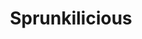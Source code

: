 ---
slug: sprunkilicious
title: Sprunkilicious
description: "Sprunkilicious is an exciting online game. Play for free directly in your browser!"
icon: /images/popular_mods/Sprunkilicious.png
url: https://wowtbc.net/sprunkin/sprunkilicious/index.html
previewImage: /images/popular_mods/Sprunkilicious.png
type: popular mods

# SEO配置
seo:
  title: "Sprunkilicious - Play Free Online Game | Fun Browser Games"
  description: "Sprunkilicious - Play this fun online game for free in your browser. No download required!"
  ogImage: "/images/popular_mods/Sprunkilicious.png"
  keywords: "sprunkilicious, online game, browser game, free game, popular mods game, play online"

videoUrls:
  - https://www.youtube.com/embed/example1
  - https://www.youtube.com/embed/example2

whyPlay:
  title: "Why Play Sprunkilicious?"
  items:
    - "Immersive Gameplay: Sprunkilicious offers an engaging and immersive gaming experience that will keep you entertained for hours"
    - "Challenging Levels: Test your skills with increasingly difficult challenges and obstacles"
    - "Beautiful Graphics: Enjoy stunning visuals and smooth animations that bring the game world to life"
    - "Regular Updates: New content and features are added regularly to keep the game fresh and exciting"
    - "Free to Play: Experience all the fun without spending a penny"
    - "Community Features: Connect with other players, share strategies, and compete for high scores"
    - "Cross-Platform: Play on any device with a web browser, no downloads required"

features:
  title: "Key Features of Sprunkilicious"
  image: "/images/popular_mods/Sprunkilicious.png"
  items:
    - "Intuitive Controls: Easy to learn controls make Sprunkilicious accessible for players of all skill levels"
    - "Multiple Game Modes: Enjoy various gameplay options that provide different challenges and experiences"
    - "Character Customization: Personalize your gaming experience with unique characters and items"
    - "Achievement System: Complete special tasks to earn rewards and recognition"
    - "Leaderboards: Compete with players worldwide and see who can achieve the highest scores"

characteristics:
  title: "Game Characteristics"
  image: "/images/popular_mods/Sprunkilicious.png"
  items:
    - "Genre: Popular mods game with elements of strategy and skill"
    - "Difficulty: Suitable for both casual gamers and those seeking a challenge"
    - "Play Time: Quick sessions or extended gameplay, depending on your preference"
    - "Art Style: Vibrant and engaging visuals that enhance the gaming experience"
    - "Sound Design: Immersive audio that complements the gameplay perfectly"

info: "Sprunkilicious is an exciting online game that offers players a unique and engaging gaming experience. With its intuitive controls, stunning visuals, and challenging gameplay, Sprunkilicious provides hours of entertainment for players of all ages and skill levels. Whether you're looking for a quick gaming session during a break or an extended play session, Sprunkilicious delivers an immersive experience that will keep you coming back for more. The game features multiple levels of increasing difficulty, ensuring that players are constantly challenged as they progress. With regular updates adding new content and features, Sprunkilicious remains fresh and exciting, providing endless entertainment options for its growing community of players."

howToPlayIntro: "Welcome to Sprunkilicious! This guide will walk you through the basics and help you master the game. Whether you're a beginner or looking to improve your skills, these tips and instructions will enhance your gaming experience."

howToPlaySteps:
  - title: "Getting Started"
    description: "Begin your Sprunkilicious adventure by familiarizing yourself with the controls. Use your keyboard or mouse to navigate through the game interface. The tutorial will guide you through the basic mechanics and help you understand the objectives."
  - title: "Understanding the Objectives"
    description: "In Sprunkilicious, your main goal is to progress through levels by completing specific objectives. Each level presents unique challenges that require different strategies and approaches."
  - title: "Mastering the Controls"
    description: "Practice using the controls to improve your precision and reaction time. Sprunkilicious requires quick reflexes and strategic thinking to overcome obstacles and defeat opponents."
  - title: "Utilizing Power-ups"
    description: "Collect power-ups throughout the game to enhance your abilities and overcome difficult challenges. Each power-up offers unique advantages that can be crucial for success."
  - title: "Developing Strategies"
    description: "As you progress in Sprunkilicious, develop effective strategies for different scenarios. Analyze patterns, anticipate challenges, and adapt your approach to maximize your performance."

faq:
  title: "Frequently Asked Questions about Sprunkilicious"
  items:
    - question: "Is Sprunkilicious free to play?"
      answer: "Yes, Sprunkilicious is completely free to play directly in your web browser. No downloads or purchases are required to enjoy the full game experience."
    - question: "Can I play Sprunkilicious on mobile devices?"
      answer: "Yes, Sprunkilicious is optimized for both desktop and mobile play. You can enjoy the game on any device with a web browser and internet connection."
    - question: "Are there any in-game purchases?"
      answer: "While Sprunkilicious is free to play, there may be optional in-game purchases available for cosmetic items or additional features that don't affect core gameplay."
    - question: "How often is Sprunkilicious updated?"
      answer: "The developers regularly update Sprunkilicious with new content, features, and improvements based on player feedback and game performance."
    - question: "Can I play Sprunkilicious offline?"
      answer: "Currently, Sprunkilicious requires an internet connection to play as it's a browser-based online game."
    - question: "Is Sprunkilicious suitable for children?"
      answer: "Yes, Sprunkilicious is designed to be family-friendly and suitable for players of all ages."
    - question: "How do I report bugs or issues?"
      answer: "If you encounter any problems while playing Sprunkilicious, you can report them through the game's support page or contact the developers directly through their website."
    - question: "Still Have Questions?"
      answer: "If you have additional questions about Sprunkilicious that aren't covered in this FAQ, please visit our support center or contact our customer service team for assistance."
---